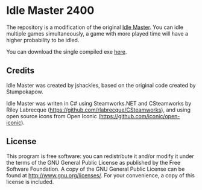 Idle Master 2400
================

The repository is a modification of the original [Idle Master](https://github.com/jshackles/idle_master). You can idle multiple games simultaneously, a game with more played time will have a higher probability to be idled.

You can download the single compiled exe [here](https://github.com/XGG-Studio/idle_master_2400/releases/download/v1.4/IdleMaster2400.exe).

Credits
-------

Idle Master was created by jshackles, based on the original code created by Stumpokapow.

Idle Master was writen in C# using Steamworks.NET and CSteamworks by Riley Labrecque (https://github.com/rlabrecque/CSteamworks), and using open source icons from Open Iconic (https://github.com/iconic/open-iconic).

License
-------

This program is free software: you can redistribute it and/or modify it under the terms of the GNU General Public License as published by the Free Software Foundation.  A copy of the GNU General Public License can be found at http://www.gnu.org/licenses/.  For your convenience, a copy of this license is included.
